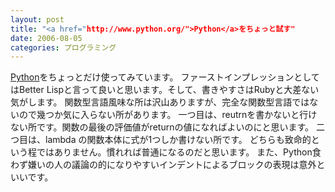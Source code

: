 ```yaml
---
layout: post
title: "<a href="http://www.python.org/">Python</a>をちょっと試す"
date: 2006-08-05
categories: プログラミング
---
```

[Python](http://www.python.org/)をちょっとだけ使ってみています。
ファーストインプレッションとしてはBetter Lispと言って良いと思います。そして、書きやすさはRubyと大差ない気がします。
関数型言語風味な所は沢山ありますが、完全な関数型言語ではないので幾つか気に入らない所があります。
一つ目は、reutrnを書かないと行けない所です。関数の最後の評価値がreturnの値になればよいのにと思います。
二つ目は、lambda の関数本体に式が1つしか書けない所です。
どちらも致命的という程ではありません。慣れれば普通になるのだと思います。
また、Python食わず嫌いの人の議論の的になりやすいインデントによるブロックの表現は意外といいです。

